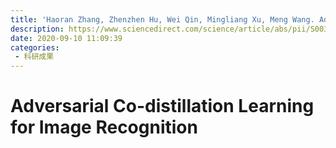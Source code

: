 ```yaml
---
title: 'Haoran Zhang, Zhenzhen Hu, Wei Qin, Mingliang Xu, Meng Wang. Adversarial co-distillation learning for image recognition[J]. Pattern Recognition, 2021, 111: 107659.'
description: https://www.sciencedirect.com/science/article/abs/pii/S0031320320304623
date: 2020-09-10 11:09:39
categories:
 - 科研成果
---
```

# Adversarial Co-distillation Learning for Image Recognition